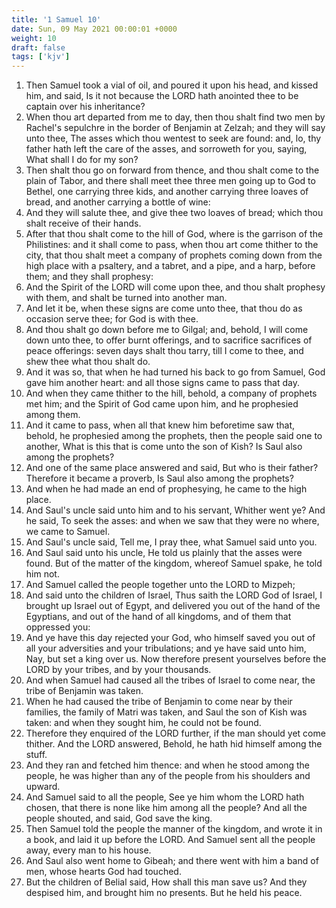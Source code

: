 ```yaml
---
title: '1 Samuel 10'
date: Sun, 09 May 2021 00:00:01 +0000
weight: 10
draft: false
tags: ['kjv'] 
---
```


1. Then Samuel took a vial of oil, and poured it upon his head, and kissed him, and said, Is it not because the LORD hath anointed thee to be captain over his inheritance?
2. When thou art departed from me to day, then thou shalt find two men by Rachel's sepulchre in the border of Benjamin at Zelzah; and they will say unto thee, The asses which thou wentest to seek are found: and, lo, thy father hath left the care of the asses, and sorroweth for you, saying, What shall I do for my son?
3. Then shalt thou go on forward from thence, and thou shalt come to the plain of Tabor, and there shall meet thee three men going up to God to Bethel, one carrying three kids, and another carrying three loaves of bread, and another carrying a bottle of wine:
4. And they will salute thee, and give thee two loaves of bread; which thou shalt receive of their hands.
5. After that thou shalt come to the hill of God, where is the garrison of the Philistines: and it shall come to pass, when thou art come thither to the city, that thou shalt meet a company of prophets coming down from the high place with a psaltery, and a tabret, and a pipe, and a harp, before them; and they shall prophesy:
6. And the Spirit of the LORD will come upon thee, and thou shalt prophesy with them, and shalt be turned into another man.
7. And let it be, when these signs are come unto thee, that thou do as occasion serve thee; for God is with thee.
8. And thou shalt go down before me to Gilgal; and, behold, I will come down unto thee, to offer burnt offerings, and to sacrifice sacrifices of peace offerings: seven days shalt thou tarry, till I come to thee, and shew thee what thou shalt do.
9. And it was so, that when he had turned his back to go from Samuel, God gave him another heart: and all those signs came to pass that day.
10. And when they came thither to the hill, behold, a company of prophets met him; and the Spirit of God came upon him, and he prophesied among them.
11. And it came to pass, when all that knew him beforetime saw that, behold, he prophesied among the prophets, then the people said one to another, What is this that is come unto the son of Kish? Is Saul also among the prophets?
12. And one of the same place answered and said, But who is their father? Therefore it became a proverb, Is Saul also among the prophets?
13. And when he had made an end of prophesying, he came to the high place.
14. And Saul's uncle said unto him and to his servant, Whither went ye? And he said, To seek the asses: and when we saw that they were no where, we came to Samuel.
15. And Saul's uncle said, Tell me, I pray thee, what Samuel said unto you.
16. And Saul said unto his uncle, He told us plainly that the asses were found. But of the matter of the kingdom, whereof Samuel spake, he told him not.
17. And Samuel called the people together unto the LORD to Mizpeh;
18. And said unto the children of Israel, Thus saith the LORD God of Israel, I brought up Israel out of Egypt, and delivered you out of the hand of the Egyptians, and out of the hand of all kingdoms, and of them that oppressed you:
19. And ye have this day rejected your God, who himself saved you out of all your adversities and your tribulations; and ye have said unto him, Nay, but set a king over us. Now therefore present yourselves before the LORD by your tribes, and by your thousands.
20. And when Samuel had caused all the tribes of Israel to come near, the tribe of Benjamin was taken.
21. When he had caused the tribe of Benjamin to come near by their families, the family of Matri was taken, and Saul the son of Kish was taken: and when they sought him, he could not be found.
22. Therefore they enquired of the LORD further, if the man should yet come thither. And the LORD answered, Behold, he hath hid himself among the stuff.
23. And they ran and fetched him thence: and when he stood among the people, he was higher than any of the people from his shoulders and upward.
24. And Samuel said to all the people, See ye him whom the LORD hath chosen, that there is none like him among all the people? And all the people shouted, and said, God save the king.
25. Then Samuel told the people the manner of the kingdom, and wrote it in a book, and laid it up before the LORD. And Samuel sent all the people away, every man to his house.
26. And Saul also went home to Gibeah; and there went with him a band of men, whose hearts God had touched.
27. But the children of Belial said, How shall this man save us? And they despised him, and brought him no presents. But he held his peace.
